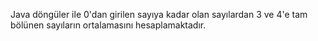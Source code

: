 Java döngüler ile 0'dan girilen sayıya kadar olan sayılardan 3 ve 4'e tam bölünen sayıların ortalamasını hesaplamaktadır.
